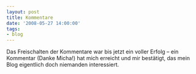 ```yaml
---
layout: post
title: Kommentare
date: '2008-05-27 14:00:00'
tags:
- blog
---
```


Das Freischalten der Kommentare war bis jetzt ein voller Erfolg &#8211; ein Kommentar (Danke Micha!) hat mich erreicht und mir bestätigt, das mein Blog eigentlich doch niemanden interessiert.